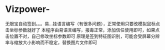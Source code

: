# Vizpower-
 无限宝自动签到。。。易...挂语言编写（有很多问题），正常使用只要改模拟鼠标点击坐标参数就好了
本程序由易语言编写，报毒正常，添加信任使用即可，如果点击位置不对，自己修改坐标参数即可
原理是签到特征图识别，可能会受屏幕分辨率与缩放大小影响而不稳定，替换图片文件即可
